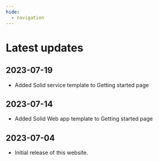```yaml
---
hide:
  - navigation
---
```


# Latest updates

## 2023-07-19

- Added Solid service template to Getting started page

## 2023-07-14

- Added Solid Web app template to Getting started page

## 2023-07-04

- Initial release of this website.
